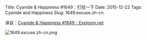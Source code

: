 Title: Cyanide & Happiness #1649：打扰一下
Date: 2015-12-22
Tags: Cyanide and Happiness
Slug: 1649.excuse.zh-cn

译自：[Cyanide & Happiness #1649 - Explosm.net](http://explosm.net/comics/1649/)


![1649.excuse.zh-cn.png](/static/images/comics/1649.excuse.zh-cn.png)